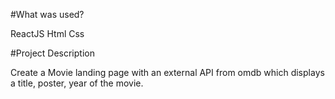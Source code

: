 #What was used?

ReactJS
Html
Css

#Project Description

Create a Movie landing page with an external API from omdb which displays a title, poster, year of the movie.
